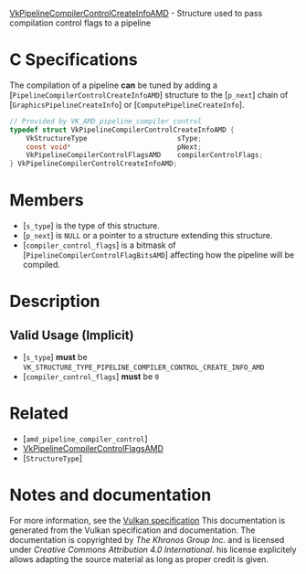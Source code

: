 [VkPipelineCompilerControlCreateInfoAMD](https://www.khronos.org/registry/vulkan/specs/1.3-extensions/man/html/VkPipelineCompilerControlCreateInfoAMD.html) - Structure used to pass compilation control flags to a pipeline

# C Specifications
The compilation of a pipeline  **can**  be tuned by adding a
[`PipelineCompilerControlCreateInfoAMD`] structure to the [`p_next`]
chain of [`GraphicsPipelineCreateInfo`] or
[`ComputePipelineCreateInfo`].
```c
// Provided by VK_AMD_pipeline_compiler_control
typedef struct VkPipelineCompilerControlCreateInfoAMD {
    VkStructureType                      sType;
    const void*                          pNext;
    VkPipelineCompilerControlFlagsAMD    compilerControlFlags;
} VkPipelineCompilerControlCreateInfoAMD;
```

# Members
- [`s_type`] is the type of this structure.
- [`p_next`] is `NULL` or a pointer to a structure extending this structure.
- [`compiler_control_flags`] is a bitmask of [`PipelineCompilerControlFlagBitsAMD`] affecting how the pipeline will be compiled.

# Description
## Valid Usage (Implicit)
-  [`s_type`] **must**  be `VK_STRUCTURE_TYPE_PIPELINE_COMPILER_CONTROL_CREATE_INFO_AMD`
-  [`compiler_control_flags`] **must**  be `0`

# Related
- [`amd_pipeline_compiler_control`]
- [VkPipelineCompilerControlFlagsAMD]()
- [`StructureType`]

# Notes and documentation
For more information, see the [Vulkan specification](https://www.khronos.org/registry/vulkan/specs/1.3-extensions/html/vkspec.html)
This documentation is generated from the Vulkan specification and documentation.
The documentation is copyrighted by *The Khronos Group Inc.* and is licensed under *Creative Commons Attribution 4.0 International*.
his license explicitely allows adapting the source material as long as proper credit is given.
        